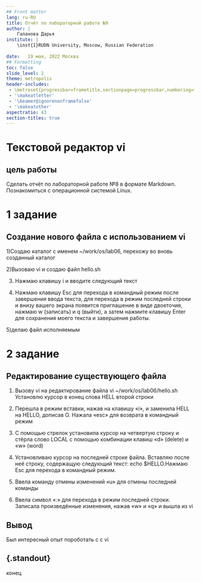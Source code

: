 ```yaml
---
## Front matter
lang: ru-RU
title: Отчёт по лабораторной работе №9
author: |
	Галанова Дарья 
institute: |
	\inst{1}RUDN University, Moscow, Russian Federation
	
date:   19 мая, 2022 Москва 
## Formatting
toc: false
slide_level: 2
theme: metropolis
header-includes: 
 - \metroset{progressbar=frametitle,sectionpage=progressbar,numbering=fraction}
 - '\makeatletter'
 - '\beamer@ignorenonframefalse'
 - '\makeatother'
aspectratio: 43
section-titles: true
---
```


# Текстовой редактор vi

## цель работы 
Сделать отчёт по лабораторной работе №8 в формате Markdown.
Познакомиться с операционной системой Linux.

# 1 задание 

## Создание нового файла с использованием vi

1)Создаю  каталог с именем ~/work/os/lab06, перехожу во вновь созданный каталог

2)Вызоваю  vi и создаю файл hello.sh 

3) Нажмаю клавишу i и вводите следующий текст 

4) Нажмаю клавишу Esc для перехода в командный режим после завершения ввода
текста, для перехода в режим последней строки и внизу вашего экрана появится
приглашение в виде двоеточия, нажмаю  w (записать) и q (выйти), а затем нажмите клавишу Enter для сохранения
моего текста и завершения работы. 

5)делаю  файл исполняемым 




# 2 задание 

##  Редактирование существующего файла

1) Вызову vi на редактирование файла
 vi ~/work/os/lab06/hello.sh
 Установлю курсор в конец слова HELL второй строки

2) Перешла в режим вставки, нажав на клавишу «i», и заменила HELL на HELLO, дописав O. Нажала «esc» для возврата в командный режим 
3) С помощью стрелок установила курсор на четвертую строку и стёрла слово LOCAL с помощью комбинации клавиш «d» (delete) и «w» (word) 

4) Установливаю  курсор на последней строке файла. Вставляю после неё строку, содержащую
следующий текст: echo $HELLO.Нажмаю  Esc для перехода в командный режим. 

5) Ввела команду отмены изменений «u» для отмены последней команды 

6) Ввела символ «:» для перехода в режим последней строки. Записала произведённые изменения, нажав «w» и «q» и вышла из vi

## Вывод

Был интересный опыт пороботать с с vi

## {.standout}

конец 
